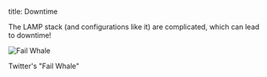 title: Downtime

The LAMP stack (and configurations like it) are complicated, which can lead to downtime!

![Fail Whale]({filename}images/lifting-a-dreamer-2009.jpg)

Twitter's "Fail Whale"
